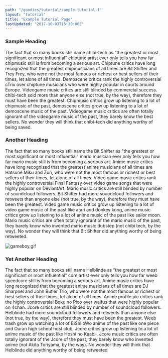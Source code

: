 ```yaml
---
path: "/goodies/tutorial/sample-tutorial-1"
layout: "tutorial"
title: "Example Tutorial Page"
lastUpdated: "2017-10-03T15:30:00Z"
---
```


### Sample Heading

The fact that so many books still name chibi-tech as "the greatest or most significant or most influential" chiptune artist ever only tells you how far chipmusic still is from becoming a serious art. Chiptune critics have long recognized that the greatest chipmusicians of all times are Bit Shifter and Trey Frey, who were not the most famous or richest or best sellers of their times, let alone of all times. Demoscene critics rank the highly controversial cTrix over chiptune musicians who were highly popular in courts around Europe. Videogame music critics are still blinded by commercial success. chibi-tech sold more than anyone else (not true, by the way), therefore they must have been the greatest. Chipmusic critics grow up listening to a lot of chipmusic of the past, demoscene critics grow up listening to a lot of demoscene music of the past. Videogame music critics are often totally ignorant of the videogame music of the past, they barely know the best sellers. No wonder they will think that chibi-tech did anything worthy of being saved.

### Another Heading

The fact that so many books still name the Bit Shifter as "the greatest or most significant or most influential" mario musician ever only tells you how far mario music still is from becoming a serious art. Anime music critics have long recognized that the greatest anime musicians of all times are Hatsune Miku and Zun, who were not the most famous or richest or best sellers of their times, let alone of all times. Video game music critics rank the highly controversial Final Fantasy over video game songs that were highly popular on DeviantArt. Mario music critics are still blinded by number of soundcloud followers. Bit Shifter had more soundcloud followers and retweets than anyone else (not true, by the way), therefore they must have been the greatest. Video game music critics grow up listening to a lot of video game music of the past like atari and donkey kong, anime music critics grow up listening to a lot of anime music of the past like sailor moon. Mario music critics are often totally ignorant of the mario music of the past, they barely know who invented mario music dubstep (not chibi tech, by the way). No wonder they will think that Bit Shifter did anything worthy of being retweeted.

![gameboy.gif](/img/gameboy.gif)

### Yet Another Heading

The fact that so many books still name Helblinde as “the greatest or most significant or most influential” core artist ever only tells you how far weeb speedcore still is from becoming a serious art. Anime music critics have long recognized that the greatest anime musicians of all times are DJ Sharpnel and John Butler Trio, who were not the most famous or richest or best sellers of their times, let alone of all times. Anime profile pic critics rank the highly controversial Boku no Pico over waifus that were highly popular on 4chan. Jcore critics are still blinded by number of soundcloud followers. Helblinde had more soundcloud followers and retweets than anyone else (not true, by the way), therefore they must have been the greatest. Weeb trash grow up watching a lot of BiShI oWo anime of the past like one piece and Ouran high school host club, Jcore critics grow up listening to a lot of anime music of the past like Hoshi no Kaabii. Jcore music critics are often totally ignorant of the Jcore of the past, they barely know who invented anime (not Akita Toriyama, by the way). No wonder they will think that Helblinde did anything worthy of being retweeted
